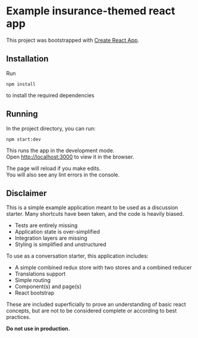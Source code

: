 # Example insurance-themed react app

This project was bootstrapped with [Create React App](https://github.com/facebook/create-react-app).

## Installation
Run
```
npm install
```

to install the required dependencies

## Running

In the project directory, you can run:

```
npm start:dev
```

This runs the app in the development mode.\
Open [http://localhost:3000](http://localhost:3000) to view it in the browser.

The page will reload if you make edits.\
You will also see any lint errors in the console.

## Disclaimer
This is a simple example application meant to be used as a discussion starter. Many shortcuts have been taken, and the code is heavily biased.
* Tests are entirely missing
* Application state is over-simplified
* Integration layers are missing
* Styling is simplified and unstructured

To use as a conversation starter, this application includes:
* A simple combined redux store with two stores and a combined reducer
* Translations support
* Simple routing
* Component(s) and page(s)
* React bootstrap

These are included superficially to prove an understanding of basic react concepts, but are not to be considered complete or according to best practices. 

**Do not use in production.** 
